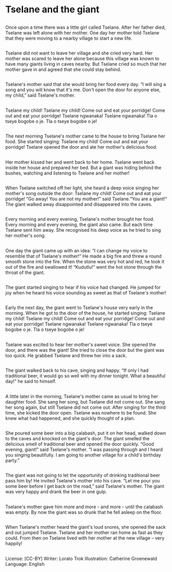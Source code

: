 # Tselane and the giant

##
Once upon a time there was a little
girl called Tselane.
After her father died, Tselane was
left alone with her mother.
One day her mother told Tselane
that they were moving to a nearby
village to start a new life.

##
Tselane did not want to leave her
village and she cried very hard.
Her mother was scared to leave her
alone because this village was
known to have many giants living in
caves nearby.
But Tselane cried so much that her
mother gave in and agreed that she
could stay behind.

##
Tselane's mother said that she
would bring her food every day.
“I will sing a song and you will know
that it's me. Don't open the door for
anyone else, my child,” said
Tselane's mother.

##
Tselane my child!
Tselane my child!
Come out and eat your porridge!
Come out and eat your porridge!
Tselane ngwanaka!
Tselane ngwanaka!
Tla o tseye bogobe o je.
Tla o tseye bogobe o je!

##
The next morning Tselane's mother
came to the house to bring Tselane
her food.
She started singing:
Tselane my child! Come out and eat
your porridge!
Tselane opened the door and ate
her mother's delicious food.

##
Her mother kissed her and went
back to her home.
Tselane went back inside her house
and prepared her bed.
But a giant was hiding behind the
bushes, watching and listening to
Tselane and her mother!

##
When Tselane switched off her light,
she heard a deep voice singing her
mother's song outside the door:
Tselane my child!
Come out and eat your porridge!
“Go away! You are not my mother!”
said Tselane.“You are a giant!”
The giant walked away
disappointed and disappeared into
the caves.

##
Every morning and every evening,
Tselane's mother brought her food.
Every morning and every evening,
the giant also came.
But each time Tselane sent him
away.
She recognised his deep voice as he
tried to sing her mother's song.

##
One day the giant came up with an
idea: “I can change my voice to
resemble that of Tselane's mother!”
He made a big fire and threw a
round smooth stone into the fire.
When the stone was very hot and
red, he took it out of the fire and
swallowed it!
“Kudutlu!” went the hot stone
through the throat of the giant.

##
The giant started singing to hear if
his voice had changed.
He jumped for joy when he heard
his voice sounding as sweet as that
of Tselane's mother!

##
Early the next day, the giant went to Tselane's house very early in
the morning. When he got to the door of the house, he started
singing:
Tselane my child!
Tselane my child!
Come out and eat your porridge!
Come out and eat your porridge!
Tselane ngwanaka!
Tselane ngwanaka!
Tla o tseye bogobe o je.
Tla o tseye bogobe o je!

##
Tselane was excited to hear her
mother's sweet voice.
She opened the door, and there was
the giant!
She tried to close the door but the
giant was too quick.
He grabbed Tselane and threw her
into a sack.

##
The giant walked back to his cave,
singing and happy.
“If only I had traditional beer, it
would go so well with my dinner
tonight. What a beautiful day!” he
said to himself.

##
A little later in the morning,
Tselane's mother came as usual to
bring her daughter food.
She sang her song, but Tselane did
not come out. She sang her song
again, but still Tselane did not come
out.
After singing for the third time, she
kicked the door open. Tselane was
nowhere to be found. She knew
what had happened, and she
quickly thought of a plan.

##
She poured some beer into a big
calabash, put it on her head, walked
down to the caves and knocked on
the giant's door.
The giant smelled the delicious
smell of traditional beer and opened
the door quickly.
“Good evening, giant!” said
Tselane's mother.
“I was passing through and I heard
you singing beautifully. I am going
to another village for a child's
birthday party.”

##
The giant was not going to let the opportunity of
drinking traditional beer pass him by!
He invited Tselane's mother into his cave.
“Let me pour you some beer before I get back on the
road,” said Tselane's mother.
The giant was very happy and drank the beer in one
gulp.

##
Tselane's mother gave him more
and more - and more - until the
calabash was empty.
By now the giant was so drunk that
he fell asleep on the floor.

##
When Tselane's mother heard the
giant's loud snores, she opened the
sack and out jumped Tselane.
Tselane and her mother ran home
as fast as they could.
From then on Tselane lived with her
mother at the new village – very
happily!

##
License: [CC-BY]
Writer: Lorato Trok
Illustration: Catherine Groenewald
Language: English

